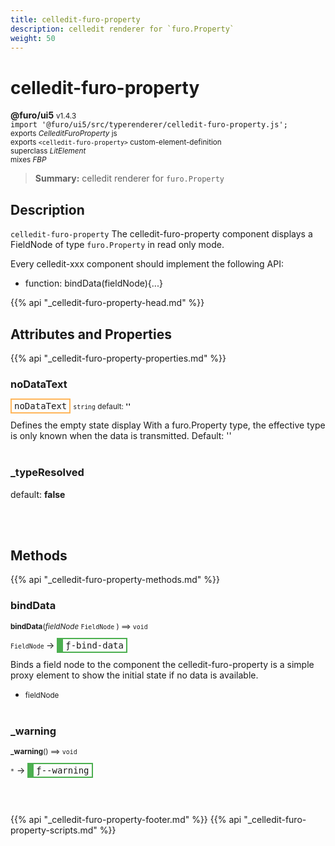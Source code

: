 ```yaml
---
title: celledit-furo-property
description: celledit renderer for `furo.Property`
weight: 50
---
```


# celledit-furo-property
**@furo/ui5** <small>v1.4.3</small>
<br>`import '@furo/ui5/src/typerenderer/celledit-furo-property.js';`<small>
<br>exports *CelleditFuroProperty* js
<br>exports `<celledit-furo-property>` custom-element-definition
<br>superclass *LitElement*
<br> mixes *FBP*</small>

> **Summary:** celledit renderer for `furo.Property`

## Description

`celledit-furo-property`
The celledit-furo-property component displays a FieldNode of type `furo.Property` in read only mode.

Every celledit-xxx component should implement the following API:
- function: bindData(fieldNode){...}

{{% api "_celledit-furo-property-head.md" %}}

## Attributes and Properties
{{% api "_celledit-furo-property-properties.md" %}}







### **noDataText**

<span  style="border-width:2px; border-style: solid;border-color:  rgb(255, 182, 91);font-family:monospace; padding:2px 4px;">noDataText</span>
<small>`string` default: **&#39;&#39;**</small>

Defines the empty state display
With a furo.Property type, the effective type is only known when the data is transmitted.
Default: ''
<br><br>

### **_typeResolved**
default: **false**</small>


<br><br>

## Methods
{{% api "_celledit-furo-property-methods.md" %}}


### **bindData**
<small>**bindData**(*fieldNode* `FieldNode` ) ⟹ `void`</small>

<small>`FieldNode` </small> →
<span  style="border-width:2px 2px 2px 10px; border-style: solid;border-color:  rgb(76, 175, 80);font-family:monospace; padding:2px 4px;">ƒ-bind-data</span>

Binds a field node to the component
the celledit-furo-property is a simple proxy element to show
the initial state if no data is available.

- <small>fieldNode </small>
<br><br>



### **_warning**
<small>**_warning**() ⟹ `void`</small>

<small>`*`</small> →
<span  style="border-width:2px 2px 2px 10px; border-style: solid;border-color:  rgb(76, 175, 80);font-family:monospace; padding:2px 4px;">ƒ--warning</span>



<br><br>






{{% api "_celledit-furo-property-footer.md" %}}
{{% api "_celledit-furo-property-scripts.md" %}}
